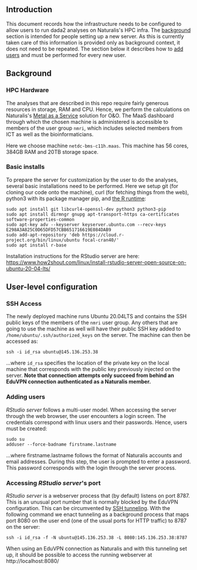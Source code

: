 ## Introduction

This document records how the infrastructure needs to be configured to 
allow users to run dada2 analyses on Naturalis's HPC infra. The 
[background](#Background) section is intended for people setting up a new
server. As this is currently taken care of this information is provided 
only as background context, it does not need to be repeated. The section 
below it describes how to [add users](#user-level-configuration) and must 
be performed for every new user.

## Background

### HPC Hardware

The analyses that are described in this repo require fairly generous
resources in storage, RAM and CPU. Hence, we perform the calculations
on Naturalis's [Metal as a Service](https://maas.netdc.naturalis.io/MAAS/#/machines)
solution for O&O. The MaaS dashboard through which the chosen machine 
is administered is accessible to members of the user group `nmri`,
which includes selected members from ICT as well as the bioinformaticians.

Here we choose machine `netdc-bms-c11h.maas`. This machine has 56 cores,
384GB RAM and 20TB storage space.

### Basic installs

To prepare the server for customization by the user to do the analyses, several 
basic installations need to be performed. Here we setup git (for cloning our
code onto the machine), curl (for fetching things from the web), python3 with
its package manager pip, and [the R runtime](https://linuxize.com/post/how-to-install-r-on-ubuntu-20-04/):

    sudo apt install git libcurl4-openssl-dev python3 python3-pip
    sudo apt install dirmngr gnupg apt-transport-https ca-certificates software-properties-common
    sudo apt-key adv --keyserver keyserver.ubuntu.com --recv-keys E298A3A825C0D65DFD57CBB651716619E084DAB9
    sudo add-apt-repository 'deb https://cloud.r-project.org/bin/linux/ubuntu focal-cran40/'
    sudo apt install r-base

Installation instructions for the RStudio server are here:
https://www.how2shout.com/linux/install-rstudio-server-open-source-on-ubuntu-20-04-lts/

## User-level configuration

### SSH Access

The newly deployed machine runs Ubuntu 20.04LTS and contains the SSH public
keys of the members of the `nmri` user group. Any others that are going to use
the machine as well will have their public SSH key added to 
`/home/ubuntu/.ssh/authorized_keys` on the server. The machine can then be 
accessed as:

    ssh -i id_rsa ubuntu@145.136.253.38

...where `id_rsa` specifies the location of the private key on the local machine 
that corresponds with the public key previously injected on the server. **Note that 
connection attempts only succeed from behind an EduVPN connection authenticated as 
a Naturalis member.**

### Adding users

_RStudio server_ follows a multi-user model. When accessing the server through
the web browser, the user encounters a login screen. The credentials correspond
with linux users and their passwords. Hence, users must be created:

    sudo su
    adduser --force-badname firstname.lastname
    
...where firstname.lastname follows the format of Naturalis accounts and email
addresses. During this step, the user is prompted to enter a password. This
password corresponds with the login through the server process.

### Accessing _RStudio server_'s port

_RStudio server_ is a webserver process that (by default) listens on
port 8787. This is an unusual port number that is normally blocked by the
EduVPN configuration. This can be circumvented by 
[SSH tunneling](https://www.tecmint.com/create-ssh-tunneling-port-forwarding-in-linux/).
With the following command we enact tunneling as a background process that maps port 
8080 on the user end (one of the usual ports for HTTP traffic) to 8787 on the server:

    ssh -i id_rsa -f -N ubuntu@145.136.253.38 -L 8080:145.136.253.38:8787

When using an EduVPN connection as Naturalis and with this tunneling set up,
it should be possible to access the running webserver at http://localhost:8080/
